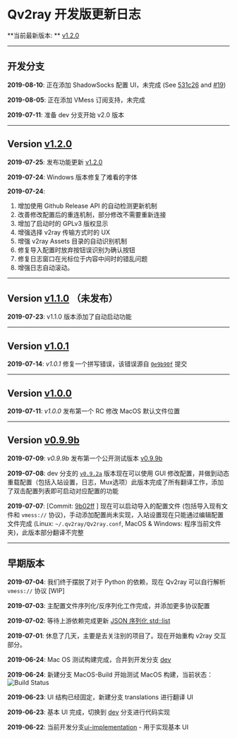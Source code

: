 # Qv2ray 开发版更新日志

**当前最新版本: ** [v1.2.0](https://github.com/lhy0403/Qv2ray/releases/tag/v1.2.0)

-------

## 开发分支

**2019-08-10**: 正在添加 ShadowSocks 配置 UI，未完成 (See [531c26](https://github.com/lhy0403/Qv2ray/commit/531c2625f021a097fd53aba8e5fe0fd0b84ad836) and [#19](https://github.com/lhy0403/Qv2ray/issues/19))

**2019-08-05**: 正在添加 VMess 订阅支持，未完成

**2019-07-11**: 准备 dev 分支开始 v2.0 版本

---------------

## Version [v1.2.0](https://github.com/lhy0403/Qv2ray/releases/tag/v1.2.0)

**2019-07-25**: 发布功能更新 [v1.2.0](https://github.com/lhy0403/Qv2ray/releases/tag/v1.2.0) 

**2019-07-24**: Windows 版本修复了难看的字体

**2019-07-24**:

1. 增加使用 Github Release API 的自动检测更新机制
2. 改善修改配置后的重连机制，部分修改不需要重新连接
3. 增加了启动时的 GPLv3 版权显示
4. 增强选择 v2ray 传输方式时的 UX
5. 增强 v2ray Assets 目录的自动识别机制
6. 修复导入配置时放弃按钮误识别为确认按钮
7. 修复日志窗口在光标位于内容中间时的错乱问题
8. 增强日志自动滚动。

---------------

## Version [v1.1.0](https://github.com/lhy0403/Qv2ray/releases/tag/v1.1.0a)  （未发布）

**2019-07-23**: v1.1.0 版本添加了自动启动功能

---------------

## Version [v1.0.1](https://github.com/lhy0403/Qv2ray/releases/tag/v1.0.1)

**2019-07-14**: *v1.0.1* 修复一个拼写错误，该错误源自 [`0e9b90f`](https://github.com/lhy0403/Qv2ray/commit/0e9b90fb116b790156314a21a6ef1abc8d60fa63#diff-c3f4a6d32c4ab34067ba5fa647341c6aR12) 提交

---------------

## Version [v1.0.0](https://github.com/lhy0403/Qv2ray/releases/tag/v1.0.0)

**2019-07-11**: *v1.0.0* 发布第一个 RC 修改 MacOS 默认文件位置

---------------

## Version [v0.9.9b](https://github.com/lhy0403/Qv2ray/releases/tag/v0.9.9b)

**2019-07-09**: *v0.9.9b* 发布第一个公开测试版本 [v0.9.9b](https://github.com/lhy0403/Qv2ray/releases/tag/v0.9.9b)

**2019-07-08**: dev 分支的 [`v0.9.2a`](https://github.com/lhy0403/Qv2ray/releases/tag/v0.9.2a) 版本现在可以使用 GUI 修改配置，并做到动态重载配置（包括入站设置，日志，Mux选项）此版本完成了所有翻译工作，添加了双击配置列表即可启动对应配置的功能

**2019-07-07**: [Commit: [9b02ff](https://github.com/lhy0403/Qv2ray/commit/9b02ff9da8f96325bafa08958ba12c0dff66e715) ] 现在可以启动导入的配置文件 (包括导入现有文件和 `vmess://` 协议)，手动添加配置尚未实现，入站设置现在只能通过编辑配置文件完成 (Linux: `~/.qv2ray/Qv2ray.conf`, MacOS & Windows: 程序当前文件夹)，此版本部分翻译不完整

---------------

## 早期版本

**2019-07-04**: 我们终于摆脱了对于 Python 的依赖，现在 Qv2ray 可以自行解析 `vmess://` 协议 [WIP]

**2019-07-03**: 主配置文件序列化/反序列化工作完成，并添加更多协议配置

**2019-07-02**: 等待上游依赖完成更新 [JSON 序列化 std::list](https://github.com/xyz347/x2struct/issues/11#issuecomment-507671091)

**2019-07-01**: 休息了几天，主要是去关注别的项目了。现在开始重构 v2ray 交互部分。

**2019-06-24**: Mac OS 测试构建完成，合并到开发分支 [dev](https://github.com/lhy0403/Qv2ray/tree/dev)

**2019-06-24**: 新建分支 MacOS-Build 开始测试 MacOS 构建，当前状态：![Build Status](https://travis-ci.com/lhy0403/Qv2ray.svg?branch=MacOS-Build)

**2019-06-23**: UI 结构已经固定，新建分支 translations 进行翻译 UI

**2019-06-23**: 基本 UI 完成，切换到 [dev](https://github.com/lhy0403/Qv2ray/tree/dev) 分支进行代码实现

**2019-06-22**: 当前开发分支[ui-implementation](https://github.com/lhy0403/Qv2ray/tree/ui-implementation) - 用于实现基本 UI
